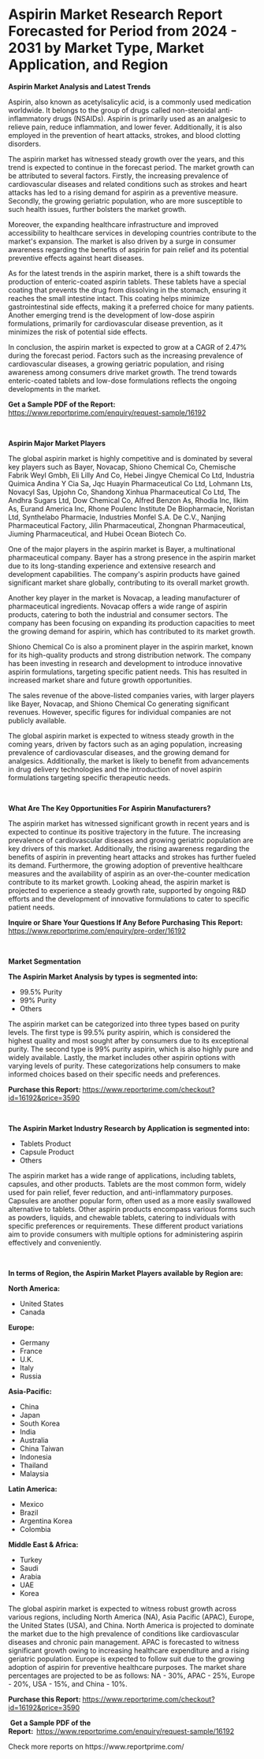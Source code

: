 <p><h1>Aspirin Market Research Report Forecasted for Period from 2024 -  2031 by Market Type, Market Application, and Region</h1></p><p><strong>Aspirin Market Analysis and Latest Trends</strong></p>
<p><p>Aspirin, also known as acetylsalicylic acid, is a commonly used medication worldwide. It belongs to the group of drugs called non-steroidal anti-inflammatory drugs (NSAIDs). Aspirin is primarily used as an analgesic to relieve pain, reduce inflammation, and lower fever. Additionally, it is also employed in the prevention of heart attacks, strokes, and blood clotting disorders.</p><p>The aspirin market has witnessed steady growth over the years, and this trend is expected to continue in the forecast period. The market growth can be attributed to several factors. Firstly, the increasing prevalence of cardiovascular diseases and related conditions such as strokes and heart attacks has led to a rising demand for aspirin as a preventive measure. Secondly, the growing geriatric population, who are more susceptible to such health issues, further bolsters the market growth.</p><p>Moreover, the expanding healthcare infrastructure and improved accessibility to healthcare services in developing countries contribute to the market's expansion. The market is also driven by a surge in consumer awareness regarding the benefits of aspirin for pain relief and its potential preventive effects against heart diseases.</p><p>As for the latest trends in the aspirin market, there is a shift towards the production of enteric-coated aspirin tablets. These tablets have a special coating that prevents the drug from dissolving in the stomach, ensuring it reaches the small intestine intact. This coating helps minimize gastrointestinal side effects, making it a preferred choice for many patients. Another emerging trend is the development of low-dose aspirin formulations, primarily for cardiovascular disease prevention, as it minimizes the risk of potential side effects.</p><p>In conclusion, the aspirin market is expected to grow at a CAGR of 2.47% during the forecast period. Factors such as the increasing prevalence of cardiovascular diseases, a growing geriatric population, and rising awareness among consumers drive market growth. The trend towards enteric-coated tablets and low-dose formulations reflects the ongoing developments in the market.</p></p>
<p><strong>Get a Sample PDF of the Report:&nbsp;</strong> <a href="https://www.reportprime.com/enquiry/request-sample/16192">https://www.reportprime.com/enquiry/request-sample/16192</a></p>
<p>&nbsp;</p>
<p><strong>Aspirin Major Market Players</strong></p>
<p><p>The global aspirin market is highly competitive and is dominated by several key players such as Bayer, Novacap, Shiono Chemical Co, Chemische Fabrik Weyl Gmbh, Eli Lilly And Co, Hebei Jingye Chemical Co Ltd, Industria Quimica Andina Y Cia Sa, Jqc Huayin Pharmaceutical Co Ltd, Lohmann Lts, Novacyl Sas, Upjohn Co, Shandong Xinhua Pharmaceutical Co Ltd, The Andhra Sugars Ltd, Dow Chemical Co, Alfred Benzon As, Rhodia Inc, Ilkim As, Eurand America Inc, Rhone Poulenc Institute De Biopharmacie, Noristan Ltd, Synthelabo Pharmacie, Industries Monfel S.A. De C.V., Nanjing Pharmaceutical Factory, Jilin Pharmaceutical, Zhongnan Pharmaceutical, Jiuming Pharmaceutical, and Hubei Ocean Biotech Co.</p><p>One of the major players in the aspirin market is Bayer, a multinational pharmaceutical company. Bayer has a strong presence in the aspirin market due to its long-standing experience and extensive research and development capabilities. The company's aspirin products have gained significant market share globally, contributing to its overall market growth.</p><p>Another key player in the market is Novacap, a leading manufacturer of pharmaceutical ingredients. Novacap offers a wide range of aspirin products, catering to both the industrial and consumer sectors. The company has been focusing on expanding its production capacities to meet the growing demand for aspirin, which has contributed to its market growth.</p><p>Shiono Chemical Co is also a prominent player in the aspirin market, known for its high-quality products and strong distribution network. The company has been investing in research and development to introduce innovative aspirin formulations, targeting specific patient needs. This has resulted in increased market share and future growth opportunities.</p><p>The sales revenue of the above-listed companies varies, with larger players like Bayer, Novacap, and Shiono Chemical Co generating significant revenues. However, specific figures for individual companies are not publicly available.</p><p>The global aspirin market is expected to witness steady growth in the coming years, driven by factors such as an aging population, increasing prevalence of cardiovascular diseases, and the growing demand for analgesics. Additionally, the market is likely to benefit from advancements in drug delivery technologies and the introduction of novel aspirin formulations targeting specific therapeutic needs.</p></p>
<p>&nbsp;</p>
<p><strong>What Are The Key Opportunities For Aspirin Manufacturers?</strong></p>
<p><p>The aspirin market has witnessed significant growth in recent years and is expected to continue its positive trajectory in the future. The increasing prevalence of cardiovascular diseases and growing geriatric population are key drivers of this market. Additionally, the rising awareness regarding the benefits of aspirin in preventing heart attacks and strokes has further fueled its demand. Furthermore, the growing adoption of preventive healthcare measures and the availability of aspirin as an over-the-counter medication contribute to its market growth. Looking ahead, the aspirin market is projected to experience a steady growth rate, supported by ongoing R&D efforts and the development of innovative formulations to cater to specific patient needs.</p></p>
<p><strong>Inquire or Share Your Questions If Any Before Purchasing This Report:</strong> <a href="https://www.reportprime.com/enquiry/pre-order/16192">https://www.reportprime.com/enquiry/pre-order/16192</a></p>
<p>&nbsp;</p>
<p><strong>Market Segmentation</strong></p>
<p><strong>The Aspirin Market Analysis by types is segmented into:</strong></p>
<p><ul><li>99.5% Purity</li><li>99% Purity</li><li>Others</li></ul></p>
<p><p>The aspirin market can be categorized into three types based on purity levels. The first type is 99.5% purity aspirin, which is considered the highest quality and most sought after by consumers due to its exceptional purity. The second type is 99% purity aspirin, which is also highly pure and widely available. Lastly, the market includes other aspirin options with varying levels of purity. These categorizations help consumers to make informed choices based on their specific needs and preferences.</p></p>
<p><strong>Purchase this Report:&nbsp;</strong><a href="https://www.reportprime.com/checkout?id=16192&price=3590">https://www.reportprime.com/checkout?id=16192&price=3590</a></p>
<p>&nbsp;</p>
<p><strong>The Aspirin Market Industry Research by Application is segmented into:</strong></p>
<p><ul><li>Tablets Product</li><li>Capsule Product</li><li>Others</li></ul></p>
<p><p>The aspirin market has a wide range of applications, including tablets, capsules, and other products. Tablets are the most common form, widely used for pain relief, fever reduction, and anti-inflammatory purposes. Capsules are another popular form, often used as a more easily swallowed alternative to tablets. Other aspirin products encompass various forms such as powders, liquids, and chewable tablets, catering to individuals with specific preferences or requirements. These different product variations aim to provide consumers with multiple options for administering aspirin effectively and conveniently.</p></p>
<p>&nbsp;</p>
<p><strong>In terms of Region, the Aspirin Market Players available by Region are:</strong></p>
<p>
    <p> <strong> North America: </strong>
        <ul>
            <li>United States</li>
            <li>Canada</li>
        </ul>
        </p> 
    <p> <strong> Europe: </strong>
        <ul>
            <li>Germany</li>
            <li>France</li>
            <li>U.K.</li>
            <li>Italy</li>
            <li>Russia</li>
        </ul>
        </p> 
    <p> <strong> Asia-Pacific: </strong>
        <ul>
            <li>China</li>
            <li>Japan</li>
            <li>South Korea</li>
            <li>India</li>
            <li>Australia</li>
            <li>China Taiwan</li>
            <li>Indonesia</li>
            <li>Thailand</li>
            <li>Malaysia</li>
        </ul>
        </p> 
    <p> <strong> Latin America: </strong>
        <ul>
            <li>Mexico</li>
            <li>Brazil</li>
            <li>Argentina Korea</li>
            <li>Colombia</li>
        </ul>
        </p> 
    <p> <strong> Middle East & Africa: </strong>
        <ul>
            <li>Turkey</li>
            <li>Saudi</li>
            <li>Arabia</li>
            <li>UAE</li>
            <li>Korea</li>
        </ul>
    </p>
    </p>
<p><p>The global aspirin market is expected to witness robust growth across various regions, including North America (NA), Asia Pacific (APAC), Europe, the United States (USA), and China. North America is projected to dominate the market due to the high prevalence of conditions like cardiovascular diseases and chronic pain management. APAC is forecasted to witness significant growth owing to increasing healthcare expenditure and a rising geriatric population. Europe is expected to follow suit due to the growing adoption of aspirin for preventive healthcare purposes. The market share percentages are projected to be as follows: NA - 30%, APAC - 25%, Europe - 20%, USA - 15%, and China - 10%.</p></p>
<p><strong>Purchase this Report: </strong><a href="https://www.reportprime.com/checkout?id=16192&price=3590">https://www.reportprime.com/checkout?id=16192&price=3590</a></p>
<p>&nbsp;<strong>Get a Sample PDF of the Report:&nbsp;&nbsp;</strong><a href="https://www.reportprime.com/enquiry/request-sample/16192">https://www.reportprime.com/enquiry/request-sample/16192</a></p>
<p><strong></strong></p>
<p>Check more reports on https://www.reportprime.com/</p>